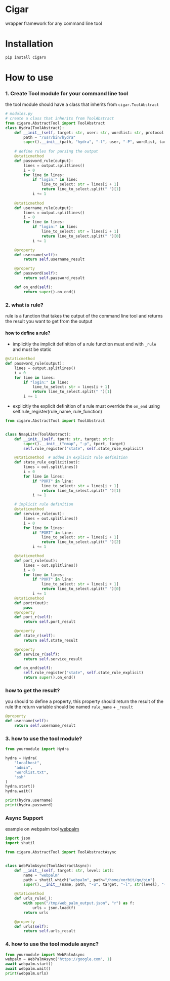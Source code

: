 # Cigar 
wrapper framework for any command line tool
# Installation
```bash
pip install cigaro
```

# How to use
### 1. Create Tool module for your command line tool
the tool module should have a class that inherits from `cigar.ToolAbstract`
```python
# modules.py
# create a class that inherits from ToolAbstract
from cigaro.AbstractTool import ToolAbstract
class Hydra(ToolAbstract):
    def __init__(self, target: str, user: str, wordlist: str, protocol: str):
        path = "/usr/bin/hydra"
        super().__init__(path, "hydra", "-l", user, "-P", wordlist, target, protocol, "-t", "4")
    
    # define rules for parsing the output
    @staticmethod
    def password_rule(output):
        lines = output.splitlines()
        i = 0
        for line in lines:
            if "login:" in line:
                line_to_select: str = lines[i + 1]
                return line_to_select.split(" ")[1]
            i += 1
    
    @staticmethod
    def username_rule(output):
        lines = output.splitlines()
        i = 0
        for line in lines:
            if "login:" in line:
                line_to_select: str = lines[i + 1]
                return line_to_select.split(" ")[0]
            i += 1

    @property
    def username(self):
        return self.username_result

    @property
    def password(self):
        return self.password_result

    def on_end(self):
        return super().on_end()
```

### 2. what is rule?
rule is a function that takes the output of the command line tool and returns the result you want to get from the output
#### how to define a rule?
* implicitly
the implicit definition of a rule function must end with `_rule` and must be static
```python
@staticmethod
def password_rule(output):
    lines = output.splitlines()
    i = 0
    for line in lines:
        if "login:" in line:
            line_to_select: str = lines[i + 1]
            return line_to_select.split(" ")[1]
        i += 1
```
* explicitly
the explicit definition of a rule must override the `on_end` using self.rule_register(rule_name, rule_function)
```python
from cigaro.AbstractTool import ToolAbstract


class NmapLite(ToolAbstract):
    def __init__(self, tport: str, target: str):
        super().__init__("nmap", "-p", tport, target)
        self.rule_register("state", self.state_rule_explicit)

    @staticmethod  # added in explicit rule definition
    def state_rule_explicit(out):
        lines = out.splitlines()
        i = 0
        for line in lines:
            if "PORT" in line:
                line_to_select: str = lines[i + 1]
                return line_to_select.split(" ")[1]
            i += 1

    # implicit rule definition
    @staticmethod
    def service_rule(out):
        lines = out.splitlines()
        i = 0
        for line in lines:
            if "PORT" in line:
                line_to_select: str = lines[i + 1]
                return line_to_select.split(" ")[2]
            i += 1

    @staticmethod
    def port_rule(out):
        lines = out.splitlines()
        i = 0
        for line in lines:
            if "PORT" in line:
                line_to_select: str = lines[i + 1]
                return line_to_select.split(" ")[0]
            i += 1
    @staticmethod
    def portr(out):
        pass
    @property
    def port_r(self):
        return self.port_result

    @property
    def state_r(self):
        return self.state_result

    @property
    def service_r(self):
        return self.service_result

    def on_end(self):
        self.rule_register("state", self.state_rule_explicit)
        return super().on_end()
```

### how to get the result?
you should to define a property, this property should return the result of the rule
the return variable should be named `rule_name` + `_result`
```python
@property
def username(self):
    return self.username_result
```

### 3. how to use the tool module?

```python
from yourmodule import Hydra

hydra = Hydra(
    "localhost",
    "admin",
    "wordlist.txt",
    "ssh"
)
hydra.start()
hydra.wait()

print(hydra.username)
print(hydra.password)
```


### Async Support
example on webpalm tool
[webpalm](github.com/Malwarize/webpalm)
```python
import json
import shutil

from cigaro.AbstractTool import ToolAbstractAsync


class WebPalmAsync(ToolAbstractAsync):
    def __init__(self, target: str, level: int):
        name = "webpalm"
        path = shutil.which("webpalm", path="/home/xorbit/go/bin")
        super().__init__(name, path, "-u", target, "-l", str(level), "-o", "/tmp/web_palm_output.json")

    @staticmethod
    def urls_rule(_):
        with open("/tmp/web_palm_output.json", "r") as f:
            urls = json.load(f)
        return urls

    @property
    def urls(self):
        return self.urls_result
```

### 4. how to use the tool module async?
```python
from yourmodule import WebPalmAsync
webpalm = WebPalmAsync("https://google.com", 1)
await webpalm.start()
await webpalm.wait()
print(webpalm.urls)
```